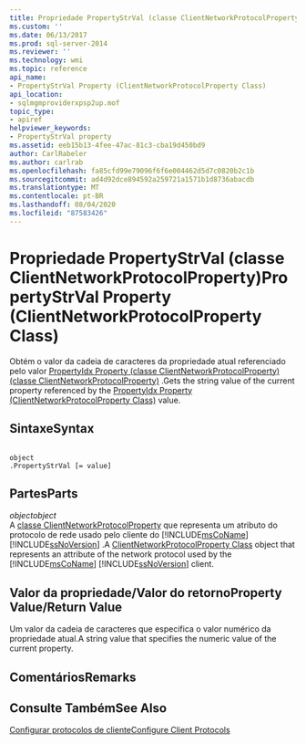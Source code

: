 ```yaml
---
title: Propriedade PropertyStrVal (classe ClientNetworkProtocolProperty) | Microsoft Docs
ms.custom: ''
ms.date: 06/13/2017
ms.prod: sql-server-2014
ms.reviewer: ''
ms.technology: wmi
ms.topic: reference
api_name:
- PropertyStrVal Property (ClientNetworkProtocolProperty Class)
api_location:
- sqlmgmproviderxpsp2up.mof
topic_type:
- apiref
helpviewer_keywords:
- PropertyStrVal property
ms.assetid: eeb15b13-4fee-47ac-81c3-cba19d450bd9
author: CarlRabeler
ms.author: carlrab
ms.openlocfilehash: fa85cfd99e79096f6f6e004462d5d7c0820b2c1b
ms.sourcegitcommit: ad4d92dce894592a259721a1571b1d8736abacdb
ms.translationtype: MT
ms.contentlocale: pt-BR
ms.lasthandoff: 08/04/2020
ms.locfileid: "87583426"
---
```

# <a name="propertystrval-property-clientnetworkprotocolproperty-class"></a><span data-ttu-id="03753-102">Propriedade PropertyStrVal (classe ClientNetworkProtocolProperty)</span><span class="sxs-lookup"><span data-stu-id="03753-102">PropertyStrVal Property (ClientNetworkProtocolProperty Class)</span></span>
  <span data-ttu-id="03753-103">Obtém o valor da cadeia de caracteres da propriedade atual referenciado pelo valor [PropertyIdx Property (classe ClientNetworkProtocolProperty) (classe ClientNetworkProtocolProperty)](clientnetworkprotocolproperty-class.md) .</span><span class="sxs-lookup"><span data-stu-id="03753-103">Gets the string value of the current property referenced by the [PropertyIdx Property (ClientNetworkProtocolProperty Class)](clientnetworkprotocolproperty-class.md) value.</span></span>  
  
## <a name="syntax"></a><span data-ttu-id="03753-104">Sintaxe</span><span class="sxs-lookup"><span data-stu-id="03753-104">Syntax</span></span>  
  
```  
  
object  
.PropertyStrVal [= value]  
```  
  
## <a name="parts"></a><span data-ttu-id="03753-105">Partes</span><span class="sxs-lookup"><span data-stu-id="03753-105">Parts</span></span>  
 <span data-ttu-id="03753-106">*object*</span><span class="sxs-lookup"><span data-stu-id="03753-106">*object*</span></span>  
 <span data-ttu-id="03753-107">A [classe ClientNetworkProtocolProperty](clientnetworkprotocolproperty-class.md) que representa um atributo do protocolo de rede usado pelo cliente do [!INCLUDE[msCoName](../../../includes/msconame-md.md)] [!INCLUDE[ssNoVersion](../../../includes/ssnoversion-md.md)] .</span><span class="sxs-lookup"><span data-stu-id="03753-107">A [ClientNetworkProtocolProperty Class](clientnetworkprotocolproperty-class.md) object that represents an attribute of the network protocol used by the [!INCLUDE[msCoName](../../../includes/msconame-md.md)] [!INCLUDE[ssNoVersion](../../../includes/ssnoversion-md.md)] client.</span></span>  
  
## <a name="property-valuereturn-value"></a><span data-ttu-id="03753-108">Valor da propriedade/Valor do retorno</span><span class="sxs-lookup"><span data-stu-id="03753-108">Property Value/Return Value</span></span>  
 <span data-ttu-id="03753-109">Um valor da cadeia de caracteres que especifica o valor numérico da propriedade atual.</span><span class="sxs-lookup"><span data-stu-id="03753-109">A string value that specifies the numeric value of the current property.</span></span>  
  
## <a name="remarks"></a><span data-ttu-id="03753-110">Comentários</span><span class="sxs-lookup"><span data-stu-id="03753-110">Remarks</span></span>  
  
## <a name="see-also"></a><span data-ttu-id="03753-111">Consulte Também</span><span class="sxs-lookup"><span data-stu-id="03753-111">See Also</span></span>  
 [<span data-ttu-id="03753-112">Configurar protocolos de cliente</span><span class="sxs-lookup"><span data-stu-id="03753-112">Configure Client Protocols</span></span>](../../../database-engine/configure-windows/configure-client-protocols.md)  
  
  
